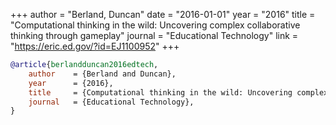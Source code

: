 +++
author = "Berland, Duncan"
date = "2016-01-01"
year = "2016"
title = "Computational thinking in the wild: Uncovering complex collaborative thinking through gameplay"
journal = "Educational Technology"
link = "https://eric.ed.gov/?id=EJ1100952"
+++
```bibtex
@article{berlandduncan2016edtech,
    author    = {Berland and Duncan},
    year      = {2016},
    title     = {Computational thinking in the wild: Uncovering complex collaborative thinking through gameplay},
    journal   = {Educational Technology},
}
```
